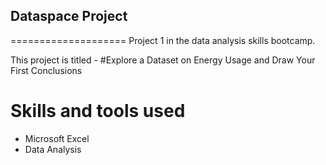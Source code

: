 ## Dataspace Project
====================
Project 1 in the data analysis skills bootcamp.

This project is titled - #Explore a Dataset on Energy Usage and Draw Your First Conclusions

Skills and tools used
=====================
- Microsoft Excel
- Data Analysis
